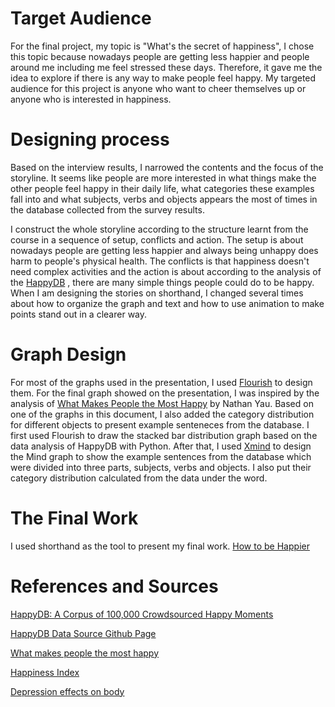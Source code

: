 # Target Audience
For the final project, my topic is "What's the secret of happiness", I chose this topic because nowadays people are getting less happier and people around me including me feel stressed these days. 
Therefore, it gave me the idea to explore if there is any way to make people feel happy. My targeted audience for this project is anyone who want to cheer themselves up or anyone who is interested in happiness. 

# Designing process

Based on the interview results, I narrowed the contents and the focus of the storyline. It seems like people are more interested in what things make the other people feel happy in their daily life, what categories these examples fall into and what subjects, verbs and objects appears the most of times in the database collected from the survey results. 

I construct the whole storyline according to the structure learnt from the course in a sequence of setup, conflicts and action. The setup is about nowadays people are getting less happier and always being unhappy does harm to people's physical health. The conflicts is that happiness doesn't need complex
activities and the action is about according to the analysis of the [HappyDB](https://megagon.ai/happydb-a-happiness-database-of-100000-happy-moments/) , there are many simple things people could do to be happy. When I am designing the stories on shorthand, I changed several times about how to organize the graph and text and how to use animation to make points stand out in a clearer way.



# Graph Design
For most of the graphs used in the presentation, I used [Flourish](https://flourish.studio/) to design them.
For the final graph showed on the presentation, I was inspired by the analysis of [What Makes People the Most Happy](https://flowingdata.com/2018/06/21/what-makes-people-the-most-happy/) by Nathan Yau. Based on one of the graphs in this document, 
I also added the category distribution for different objects to present example senteneces from the database. I first used Flourish to draw the stacked bar distribution graph based on the data analysis of HappyDB with Python. After that, I used [Xmind](https://xmind.app/) to design the Mind graph to show the example sentences from the database which  were divided into three parts, subjects, verbs and objects. I also put their category distribution calculated from the data under the word. 

# The Final Work

I used shorthand as the tool to present my final work. [How to be Happier](https://carnegiemellon.shorthandstories.com/how-to-be-happier/index.html)

# References and Sources
[HappyDB: A Corpus of 100,000 Crowdsourced Happy Moments](https://megagon.ai/happydb-a-happiness-database-of-100000-happy-moments/)

[HappyDB Data Source Github Page](https://github.com/megagonlabs/HappyDB)

[What makes people the most happy](https://flowingdata.com/2018/06/21/what-makes-people-the-most-happy/)

[Happiness Index](https://www.theglobaleconomy.com/rankings/happiness/#:~:text=The%20average%20for%202021%20based,available%20from%202013%20to%202021.)

[Depression effects on body](https://www.healthline.com/health/depression/effects-on-body#what-it-is)

